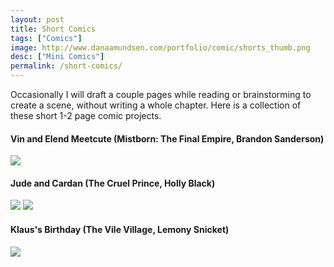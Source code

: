 ```yaml
---
layout: post
title: Short Comics 
tags: ["Comics"]
image: http://www.danaamundsen.com/portfolio/comic/shorts_thumb.png
desc: ["Mini Comics"]
permalink: /short-comics/
---
```


Occasionally I will draft a couple pages while reading or brainstorming to create a scene, without writing a whole chapter. Here is a collection of these short 1-2 page comic projects.

#### Vin and Elend Meetcute (Mistborn: The Final Empire, Brandon Sanderson)

![](http://www.danaamundsen.com/portfolio/comic/vinelend.png)

#### Jude and Cardan (The Cruel Prince, Holly Black)

![](http://www.danaamundsen.com/portfolio/comic/jurdan1.png)
![](http://www.danaamundsen.com/portfolio/comic/jurdan2.png)

#### Klaus's Birthday (The Vile Village, Lemony Snicket)

![](http://www.danaamundsen.com/portfolio/comic/asoue.png)

